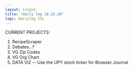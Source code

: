 ```yaml
---
layout: single
title: "daily log 10.25.20"
tags: dailylog ISL
---
```



CURRENT PROJECTS:
1. RecipeScraper
2. Debates...?
3. VG Zip Codes
4. VG Org Chart
5. DATA VIZ -- Use the UPY stock ticker for Browser Journal